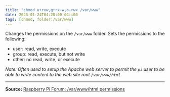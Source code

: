 ```yaml
---
title: "chmod u+rxw,g+rx-w,o-rwx /var/www"
date: 2023-01-24T04:28:00-04:i00
tags: [chmod, folder:/var/www]
---
```

Changes the permissions on the `/var/www` folder.  Sets the permissions to the following:

- user: read, write, execute
- group: read, execute, but not write
- other: no read, write, or execute

*Note: Often used to setup the Apache web server to permit the `pi` user to be able to write content to the web site root `/var/www/html`.*

---
**Source:** [Raspberry Pi Forum: /var/www/html permissions](https://forums.raspberrypi.com/viewtopic.php?t=155067)